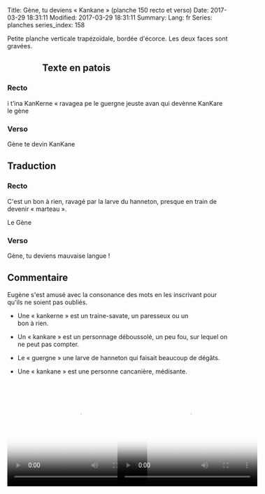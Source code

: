 Title: Gène, tu deviens « Kankane » (planche 150 recto et verso)
Date: 2017-03-29 18:31:11
Modified: 2017-03-29 18:31:11
Summary: 
Lang: fr
Series: planches
series_index: 158

<p style="text-align:justify;">Petite planche verticale trapézoïdale,
bordée d'écorce. Les deux faces sont gravées.</p>

<figure class="image-block" style="float: left;">
  <img alt="" src="{static}/images/planche_150_recto.png">
  <figcaption style="max-width: 367px"></figcaption>
</figure>

## Texte en patois

### Recto

i t’ina KanKerne « ravagea pe le guergne jeuste avan qui devènne
KanKare le gène

### Verso

Gène te devin KanKane

## Traduction

### Recto

C'est un bon à rien, ravagé par la larve du hanneton, presque en train
de devenir « marteau ».

Le Gène

### Verso

Gène, tu deviens mauvaise langue !

## Commentaire

Eugène s'est amusé avec la consonance des mots en les inscrivant pour
qu'ils ne soient pas oubliés.

<figure class="image-block" style="float: right;">
  <img alt="" src="{static}/images/planche_150_verso.png">
  <figcaption style="max-width: 334px"></figcaption>
</figure>

- Une « kankerne » est un traine-savate, un paresseux ou un bon à
  rien.

- Un « kankare » est un personnage déboussolé, un peu fou, sur lequel
  on ne peut pas compter.

- Le « guergne » une larve de hanneton qui faisait beaucoup de dégâts.

- Une « kankane » est une personne cancanière, médisante.

<div>
<div style="float: left; width: 50%;">
<video width="320" height="240" controls
  poster="{static}/images/thumbnails/video_150.jpg">
  <source src="https://d1njpgd0ygatdn.cloudfront.net/video_150.mp4" type="video/mp4">
</video>
</div>
<div style="float: left; width: 50%;">
<video width="320" height="240" controls
  poster="{static}/images/thumbnails/video_150bis.jpg">
  <source src="https://d1njpgd0ygatdn.cloudfront.net/video_150bis.mp4" type="video/mp4">
</video>
</div>
</div>
